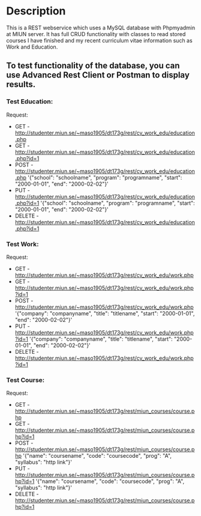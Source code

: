 # Description

This is a REST webservice which uses a MySQL database with Phpmyadmin at MIUN server. It has full CRUD functionality with classes
to read stored courses I have finished and my recent curriculum vitae information such as Work and Education.

## To test functionality of the database, you can use Advanced Rest Client or Postman to display results.

### Test Education:

Request:
* GET - http://studenter.miun.se/~maso1905/dt173g/rest/cv_work_edu/education.php
* GET - http://studenter.miun.se/~maso1905/dt173g/rest/cv_work_edu/education.php?id=1
* POST - http://studenter.miun.se/~maso1905/dt173g/rest/cv_work_edu/education.php '{"school": "schoolname", "program": "programname", "start": "2000-01-01", "end": "2000-02-02"}'
* PUT - http://studenter.miun.se/~maso1905/dt173g/rest/cv_work_edu/education.php?id=1 '{"school": "schoolname", "program": "programname", "start": "2000-01-01", "end": "2000-02-02"}'
* DELETE - http://studenter.miun.se/~maso1905/dt173g/rest/cv_work_edu/education.php?id=1

### Test Work:

Request:
* GET - http://studenter.miun.se/~maso1905/dt173g/rest/cv_work_edu/work.php
* GET - http://studenter.miun.se/~maso1905/dt173g/rest/cv_work_edu/work.php?id=1
* POST - http://studenter.miun.se/~maso1905/dt173g/rest/cv_work_edu/work.php '{"company": "companyname", "title": "titlename", "start": "2000-01-01", "end": "2000-02-02"}'
* PUT - http://studenter.miun.se/~maso1905/dt173g/rest/cv_work_edu/work.php?id=1 '{"company": "companyname", "title": "titlename", "start": "2000-01-01", "end": "2000-02-02"}'
* DELETE - http://studenter.miun.se/~maso1905/dt173g/rest/cv_work_edu/work.php?id=1

### Test Course:

Request:
* GET - http://studenter.miun.se/~maso1905/dt173g/rest/miun_courses/course.php
* GET - http://studenter.miun.se/~maso1905/dt173g/rest/miun_courses/course.php?id=1
* POST - http://studenter.miun.se/~maso1905/dt173g/rest/miun_courses/course.php '{"name": "coursename", "code": "coursecode", "prog": "A", "syllabus": "http link"}'
* PUT - http://studenter.miun.se/~maso1905/dt173g/rest/miun_courses/course.php?id=1 '{"name": "coursename", "code": "coursecode", "prog": "A", "syllabus": "http link"}'
* DELETE - http://studenter.miun.se/~maso1905/dt173g/rest/miun_courses/course.php?id=1
